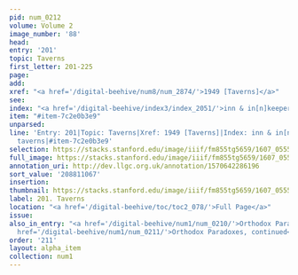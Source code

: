 ```yaml
---
pid: num_0212
volume: Volume 2
image_number: '88'
head:
entry: '201'
topic: Taverns
first_letter: 201-225
page:
add:
xref: "<a href='/digital-beehive/num8/num_2874/'>1949 [Taverns]</a>"
see:
index: "<a href='/digital-beehive/index3/index_2051/'>inn & in[n]keeper</a>|<a href='/digital-beehive/index5/index_4066/'>taverns</a>"
item: "#item-7c2e0b3e9"
unparsed:
line: 'Entry: 201|Topic: Taverns|Xref: 1949 [Taverns]|Index: inn & in[n]keeper|Index:
  taverns|#item-7c2e0b3e9'
selection: https://stacks.stanford.edu/image/iiif/fm855tg5659/1607_0555/767,1067,3011,583/full/0/default.jpg
full_image: https://stacks.stanford.edu/image/iiif/fm855tg5659/1607_0555/full/full/0/default.jpg
annotation_uri: http://dev.llgc.org.uk/annotation/1570642286196
sort_value: '208811067'
insertion:
thumbnail: https://stacks.stanford.edu/image/iiif/fm855tg5659/1607_0555/767,1067,600,180/250,/0/default.jpg
label: 201. Taverns
location: "<a href='/digital-beehive/toc/toc2_078/'>Full Page</a>"
issue:
also_in_entry: "<a href='/digital-beehive/num1/num_0210/'>Orthodox Paradoxes</a>|<a
  href='/digital-beehive/num1/num_0211/'>Orthodox Paradoxes, continued</a>"
order: '211'
layout: alpha_item
collection: num1
---
```

